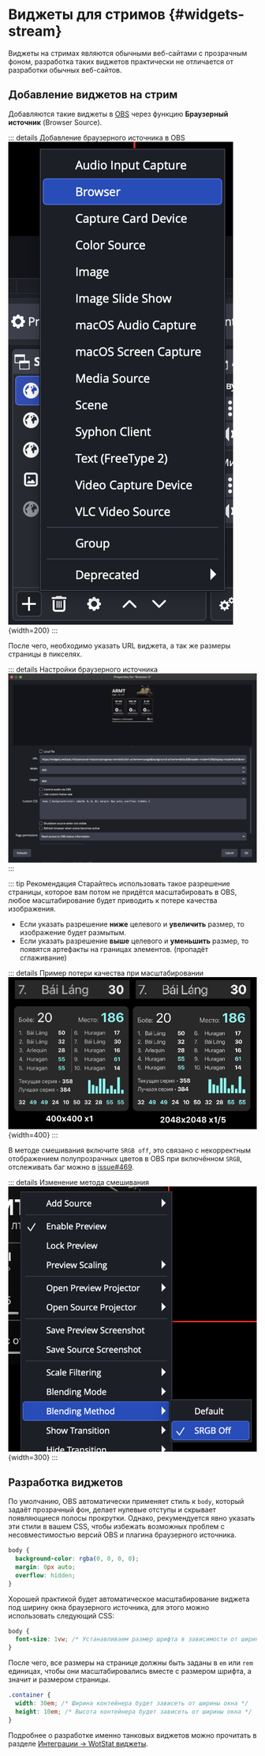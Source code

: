 # Виджеты для стримов {#widgets-stream}

Виджеты на стримах являются обычными веб-сайтами с прозрачным фоном, разработка таких виджетов практически не отличается от разработки обычных веб-сайтов.

## Добавление виджетов на стрим
Добавляются такие виджеты в [OBS](https://obsproject.com/) через функцию **Браузерный источник** (Browser Source).

::: details Добавление браузерного источника в OBS
![add](./assets/add.png){width=200}
:::


После чего, необходимо указать URL виджета, а так же размеры страницы в пикселях.

::: details Настройки браузерного источника
![add-setup](./assets/add-setup.png)
:::

::: tip Рекомендация
Старайтесь использовать такое разрешение страницы, которое вам потом не придётся масштабировать в OBS, любое масштабирование будет приводить к потере качества изображения.

- Если указать разрешение **ниже** целевого и **увеличить** размер, то изображение будет размытым.
- Если указать разрешение **выше** целевого и **уменьшить** размер, то появятся артефакты на границах элементов. (пропадёт сглаживание)

::: details Пример потери качества при масштабировании
![compare](./assets/compare-resolution.png){width=400}
:::

В методе смешивания включите `SRGB off`, это связано с некорректным отображением полупрозрачных цветов в OBS при включённом `SRGB`, отслеживать баг можно в [issue#469](https://github.com/obsproject/obs-browser/issues/469).

::: details Изменение метода смешивания
![blending-method](./assets/blending-method.png){width=300}
:::

## Разработка виджетов

По умолчанию, OBS автоматически применяет стиль к `body`, который задаёт прозрачный фон, делает нулевые отступы и скрывает появляющиеся полосы прокрутки. Однако, рекумендуется явно указать эти стили в вашем CSS, чтобы избежать возможных проблем с несовместимостью версий OBS и плагина браузерного источника.

```css
body { 
  background-color: rgba(0, 0, 0, 0);
  margin: 0px auto;
  overflow: hidden; 
}
```

Хорошей практикой будет автоматическое масштабирование виджета под ширину окна браузерного источника, для этого можно использовать следующий CSS:

```css
body {
  font-size: 1vw; /* Устанавливаем размер шрифта в зависимости от ширины окна */
}
```

После чего, все размеры на странице должны быть заданы в `em` или `rem` единицах, чтобы они масштабировались вместе с размером шрифта, а значит и размером страницы.

```css
.container {
  width: 30em; /* Ширина контейнера будет зависеть от ширины окна */
  height: 10em; /* Высота контейнера будет зависеть от ширины окна */
}
```

Подробнее о разработке именно танковых виджетов можно прочитать в разделе [Интеграции -> WotStat виджеты](/guide/integrations/wotstat-widgets/introducing/).